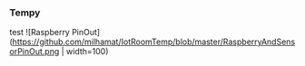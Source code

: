 ### Tempy

test
![Raspberry PinOut](https://github.com/milhamat/IotRoomTemp/blob/master/RaspberryAndSensorPinOut.png | width=100)

